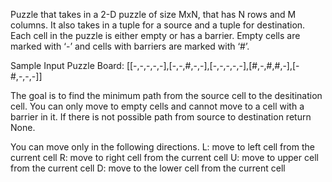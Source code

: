 Puzzle that takes in a 2-D puzzle of size MxN, that has N rows and M columns. It also takes in a tuple for a source and a tuple for destination. Each cell in the puzzle is either empty or has a barrier. 
Empty cells are marked with ‘-’ and cells with barriers are marked with ‘#’. 

Sample Input Puzzle Board: [[-,-,-,-,-],[-,-,#,-,-],[-,-,-,-,-],[#,-,#,#,-],[-#,-,-,-]] 

The goal is to find the minimum path from the source cell to the desitination cell. You can only move to empty cells and cannot move to 
a cell with a barrier in it. If there is not possible path from source to destination return None.

You can move only in the following directions. 
L: move to left cell from the current cell 
R: move to right cell from the current cell 
U: move to upper cell from the current cell 
D: move to the lower cell from the current cell  
